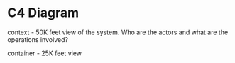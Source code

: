 # C4 Diagram

context - 50K feet view of the system. Who are the actors and what are the operations involved?

container - 25K feet view 